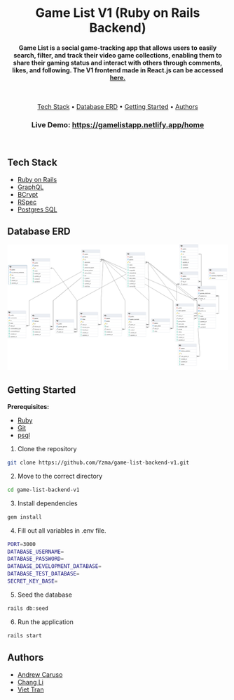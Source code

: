 <h1 align="center">
  Game List V1 (Ruby on Rails Backend)
  <br> 
</h1>

<h4 align="center">Game List is a social game-tracking app that allows users to easily search, filter, and track their video game collections, enabling them to share their gaming status and interact with others through comments, likes, and following. The V1 frontend made in React.js can be accessed <a href="https://github.com/Yzma/game-list-frontend-v1">here.</a></h4>
<br>

<p align="center">
  <a href="#tech-stack">Tech Stack</a> •
  <a href="#database-erd">Database ERD</a> •
  <a href="#getting-started">Getting Started</a> •
  <a href="#authors">Authors</a> 
</p>

<h3 align="center">Live Demo: <a href="https://gamelistapp.netlify.app/home/">https://gamelistapp.netlify.app/home</a></h3>
<br>

## Tech Stack

- [Ruby on Rails](https://rubyonrails.org/)
- [GraphQL](https://graphql.org/)
- [BCrypt](https://github.com/bcrypt-ruby/bcrypt-ruby)
- [RSpec](https://rspec.info/)
- [Postgres SQL](https://www.postgresql.org/)


## Database ERD

![Database ERD](/public/Database%20ERD.png)

## Getting Started

**Prerequisites:**

* [Ruby](https://www.ruby-lang.org/en/)
* [Git](https://git-scm.com) 
* [psql](https://www.postgresql.org/docs/current/app-psql.html)

1. Clone the repository

```sh
git clone https://github.com/Yzma/game-list-backend-v1.git
```

2. Move to the correct directory

```sh
cd game-list-backend-v1
```

3. Install dependencies

```sh
gem install
```

4. Fill out all variables in .env file.

```sh
PORT=3000
DATABASE_USERNAME=
DATABASE_PASSWORD=
DATABASE_DEVELOPMENT_DATABASE=
DATABASE_TEST_DATABASE=
SECRET_KEY_BASE=
```

5. Seed the database

```sh
rails db:seed
```

6. Run the application

```sh
rails start
```

## Authors

- <a href="https://github.com/Yzma">Andrew Caruso</a>
- <a href="https://github.com/changLiCoding">Chang Li<a>
- <a href="https://github.com/tienviet10">Viet Tran<a>
